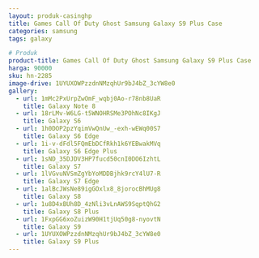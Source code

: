```yaml
---
layout: produk-casinghp
title: Games Call Of Duty Ghost Samsung Galaxy S9 Plus Case
categories: samsung
tags: galaxy

# Produk
product-title: Games Call Of Duty Ghost Samsung Galaxy S9 Plus Case
harga: 90000
sku: hn-2285
image-drive: 1UYUXOWPzzdnNMzqhUr9bJ4bZ_3cYW8e0
gallery:
  - url: 1mMc2PxUrpZwOmF_wqbj0Ao-r78nb8UaR
    title: Galaxy Note 8
  - url: 18rLMv-W6LG-t5WNOHRSMe3POhNc8IKgJ
    title: Galaxy S6
  - url: 1h0DOP2pzYqimVwQnUw_-exh-wEWq00S7
    title: Galaxy S6 Edge
  - url: 1i-v-dFdl5FQmEbDCfRkh1k6YEBwakMVq
    title: Galaxy S6 Edge Plus
  - url: 1sND_35DJDV3HP7fucd50cnI0DO6IzhtL
    title: Galaxy S7
  - url: 1lVGvuNVSmZgYbYoMDDBjhk9rcY4lU7-R
    title: Galaxy S7 Edge
  - url: 1alBcJWsNe89igGOxlx8_8jorocBhMUg8
    title: Galaxy S8
  - url: 1u8D4xBUh8D_4zNli3vLnAWS9SqptQhG2
    title: Galaxy S8 Plus
  - url: 1FxpGG6xoZuizW90H1tjUq50g8-nyovtN
    title: Galaxy S9
  - url: 1UYUXOWPzzdnNMzqhUr9bJ4bZ_3cYW8e0
    title: Galaxy S9 Plus
---
```

